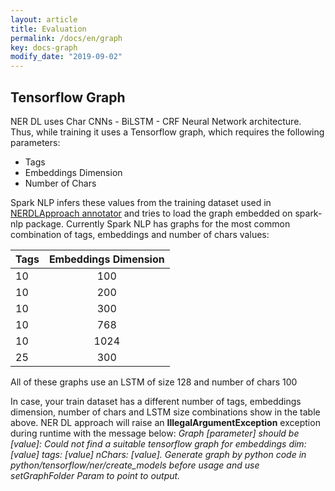 ```yaml
---
layout: article
title: Evaluation
permalink: /docs/en/graph
key: docs-graph
modify_date: "2019-09-02"
---
```


## Tensorflow Graph

NER DL uses Char CNNs - BiLSTM - CRF Neural Network architecture. Thus, while training it uses a Tensorflow graph, which requires the following parameters:
- Tags
- Embeddings Dimension
- Number of Chars

Spark NLP infers these values from the training dataset used in [NERDLApproach annotator](annotators.md#ner-dl) and tries to load the graph embedded on spark-nlp package.
Currently Spark NLP has graphs for the most common combination of tags, embeddings and number of chars values:

| Tags | Embeddings Dimension |
| :--- | :------------------: | 
|  10  |       100            |
|  10  |       200            |
|  10  |       300            |
|  10  |       768            |
|  10  |       1024           |
|  25  |       300            |

All of these graphs use an LSTM of size 128 and number of chars 100

In case, your train dataset has a different number of tags, embeddings dimension, number of chars and LSTM size combinations show in the table above. NER DL approach will raise an **IllegalArgumentException** exception during runtime with the message below:
*Graph [parameter] should be [value]: Could not find a suitable tensorflow graph for embeddings dim: [value] tags: [value] nChars: [value]. Generate graph by python code in python/tensorflow/ner/create_models before usage and use setGraphFolder Param to point to output.*
